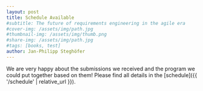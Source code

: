 ```yaml
---
layout: post
title: Schedule Available
#subtitle: The future of requirements engineering in the agile era
#cover-img: /assets/img/path.jpg
#thumbnail-img: /assets/img/thumb.png
#share-img: /assets/img/path.jpg
#tags: [books, test]
author: Jan-Philipp Steghöfer
---
```


We are very happy about the submissions we received and the program we could put together based on them! Please find all details in the [schedule]({{ '/schedule' | relative_url }}).